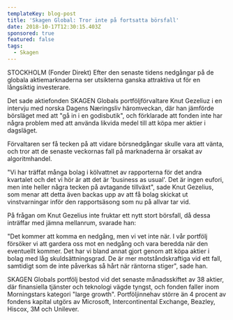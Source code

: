 ```yaml
---
templateKey: blog-post
title: 'Skagen Global: Tror inte på fortsatta börsfall'
date: 2018-10-17T12:30:15.403Z
sponsored: true
featured: false
tags:
  - Skagen
---
```

STOCKHOLM (Fonder Direkt) Efter den senaste tidens nedgångar på de globala aktiemarknaderna ser utsikterna ganska attraktiva ut för en långsiktig investerare. 



Det sade aktiefonden SKAGEN Globals portföljförvaltare Knut Gezeliuz i en intervju med norska Dagens Næringsliv häromveckan, där han jämförde börsläget med att "gå in i en godisbutik", och förklarade att fonden inte har några problem med att använda likvida medel till att köpa mer aktier i dagsläget.



Förvaltaren ser få tecken på att vidare börsnedgångar skulle vara att vänta, och tror att de senaste veckornas fall på marknaderna är orsakat av algoritmhandel.



"Vi har träffat många bolag i kölvattnet av rapporterna för det andra kvartalet och det vi hör är att det är 'business as usual'. Det är ingen eufori, men inte heller några tecken på avtagande tillväxt", sade Knut Gezelius, som menar att detta även backas upp av att få bolag skickat ut vinstvarningar inför den rapportsäsong som nu på allvar tar vid.



På frågan om Knut Gezelius inte fruktar ett nytt stort börsfall, då dessa inträffar med jämna mellanrum, svarade han:



"Det kommer att komma en nedgång, men vi vet inte när. I vår portfölj försöker vi att gardera oss mot en nedgång och vara beredda när den eventuellt kommer. Det har vi bland annat gjort genom att köpa aktier i bolag med låg skuldsättningsgrad. De är mer motståndskraftiga vid ett fall, samtidigt som de inte påverkas så hårt när räntorna stiger", sade han.



SKAGEN Globals portfölj bestod vid det senaste månadsskiftet av 38 aktier, där finansiella tjänster och teknologi vägde tyngst, och fonden faller inom Morningstars kategori "large growth". Portföljinnehav större än 4 procent av fondens kapital utgörs av Microsoft, Intercontinental Exchange, Beazley, Hiscox, 3M och Unilever.
